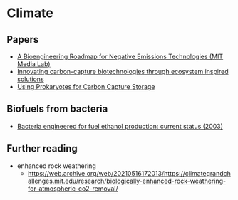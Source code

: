 # Climate

## Papers
- [A Bioengineering Roadmap for Negative Emissions Technologies (MIT Media Lab)](https://dam-prod.media.mit.edu/x/2021/02/14/Sclarsic-MS-21.pdf)
- [Innovating carbon-capture biotechnologies through ecosystem inspired solutions](https://www.cell.com/one-earth/pdf/S2590-3322(20)30652-7.pdf)
- [Using Prokaryotes for Carbon Capture Storage](https://www.cell.com/trends/biotechnology/pdf/S0167-7799(16)30093-2.pdf)

## Biofuels from bacteria
- [Bacteria engineered for fuel ethanol production: current status (2003)](https://link.springer.com/article/10.1007%2Fs00253-003-1444-y)

## Further reading
- enhanced rock weathering
    - https://web.archive.org/web/20210516172013/https://climategrandchallenges.mit.edu/research/biologically-enhanced-rock-weathering-for-atmospheric-co2-removal/
